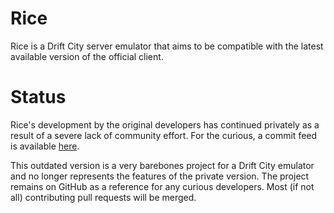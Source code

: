 Rice
=====

Rice is a Drift City server emulator that aims to be compatible with the latest available version of the official client.

Status
=====

Rice's development by the original developers has continued privately as a result of a severe lack of community effort. 
For the curious, a commit feed is available [here](https://rotago.me/rice/).

This outdated version is a very barebones project for a Drift City emulator and no longer represents the features of the private version.
The project remains on GitHub as a reference for any curious developers. Most (if not all) contributing pull requests will be merged.
